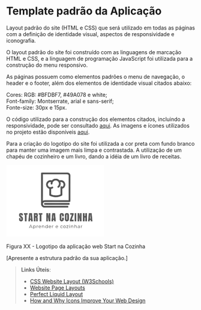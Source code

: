 # Template padrão da Aplicação

Layout padrão do site (HTML e CSS) que será utilizado em todas as páginas com a definição de identidade visual, aspectos de responsividade e iconografia.

O layout padrão do site foi construído com as linguagens de marcação HTML e CSS, e a linguagem de programação JavaScript foi utilizada para a construção do menu responsivo.

As páginas possuem como elementos padrões o menu de navegação, o header e o footer, além dos elementos de identidade visual citados abaixo:

Cores: RGB: #BFDBF7, #49A078 e white; <br>
Font-family: Montserrate, arial e sans-serif; <br>
Fonte-size: 30px e 15px.

O código utilizado para a construção dos elementos citados, incluindo a responsividade, pode ser consultado <a href="https://github.com/ICEI-PUC-Minas-PMV-ADS/pmv-ads-2023-2-e1-proj-web-t2-projeto_start_na_cozinha_g4/tree/main/codigo-fonte">aqui</a>. As imagens e ícones utilizados no projeto estão disponíveis <a href="https://github.com/ICEI-PUC-Minas-PMV-ADS/pmv-ads-2023-2-e1-proj-web-t2-projeto_start_na_cozinha_g4/tree/main/codigo-fonte/img">aqui</a>.

Para a criação do logotipo do site foi utilizada a cor preta com fundo branco para manter uma imagem mais limpa e contrastada. A utilização de um chapéu de cozinheiro e um livro, dando a idéia de um livro de receitas.

<img src="img/Logo.png">

Figura XX - Logotipo da aplicação web Start na Cozinha

[Apresente a estrutura padrão da sua aplicação.]

> **Links Úteis**:
>
> - [CSS Website Layout (W3Schools)](https://www.w3schools.com/css/css_website_layout.asp)
> - [Website Page Layouts](http://www.cellbiol.com/bioinformatics_web_development/chapter-3-your-first-web-page-learning-html-and-css/website-page-layouts/)
> - [Perfect Liquid Layout](https://matthewjamestaylor.com/perfect-liquid-layouts)
> - [How and Why Icons Improve Your Web Design](https://usabilla.com/blog/how-and-why-icons-improve-you-web-design/)

